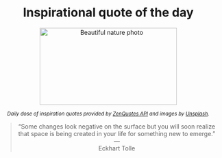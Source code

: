 
<div align="center">

# Inspirational quote of the day

<img src="./data/photo.jpeg" alt="Beautiful nature photo" width="320" height="180">

<sub><i>Daily dose of inspiration quotes provided by [ZenQuotes API](https://zenquotes.io/) and images by [Unsplash](https://unsplash.com/).</i></sub>


<blockquote>&ldquo;Some changes look negative on the surface but you will soon realize that space is being created in your life for something new to emerge.&rdquo; &mdash; <footer>Eckhart Tolle</footer></blockquote>

</div>
